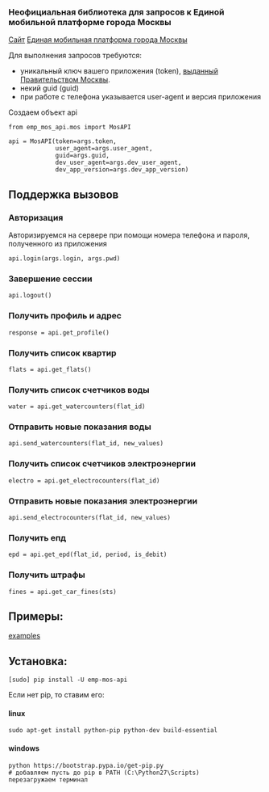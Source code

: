 ### Неофициальная библиотека для запросов к Единой мобильной платформе города Москвы 

[Сайт](http://mosapps.mos.ru/dev)
[Единая мобильная платформа города Москвы](http://serviceprovider.if.emp.msk.ru/default/auth)

Для выполнения запросов требуются:
- уникальный ключ вашего приложения (token), [выданный Правительством Москвы](http://mosapps.mos.ru/dev).
- некий guid (guid)
- при работе с телефона указывается user-agent и версия приложения

Создаем объект api
```
from emp_mos_api.mos import MosAPI

api = MosAPI(token=args.token,
             user_agent=args.user_agent,
             guid=args.guid,
             dev_user_agent=args.dev_user_agent,
             dev_app_version=args.dev_app_version)
```

## Поддержка вызовов

### Авторизация
Авторизируемся на сервере при помощи номера телефона и пароля, полученного из приложения
```
api.login(args.login, args.pwd)
```
### Завершение сессии
```
api.logout()
```
### Получить профиль и адрес
```
response = api.get_profile()
```
### Получить список квартир
```
flats = api.get_flats()
```
### Получить список счетчиков воды
```
water = api.get_watercounters(flat_id)
```
### Отправить новые показания воды
```
api.send_watercounters(flat_id, new_values)
```
### Получить список счетчиков электроэнергии
```
electro = api.get_electrocounters(flat_id)
```
### Отправить новые показания электроэнергии
```
api.send_electrocounters(flat_id, new_values)
```
### Получить епд
```
epd = api.get_epd(flat_id, period, is_debit)
```
### Получить штрафы
```
fines = api.get_car_fines(sts)
```

## Примеры:
[examples](https://github.com/dontsovcmc/emp_mos_ru/tree/master/emp_mos_api/examples)


## Установка:
```
[sudo] pip install -U emp-mos-api
```
Если нет pip, то ставим его:
#### linux
``` 
sudo apt-get install python-pip python-dev build-essential
```
#### windows
```
python https://bootstrap.pypa.io/get-pip.py
# добавляем пусть до pip в PATH (C:\Python27\Scripts)
перезагружаем терминал
```

